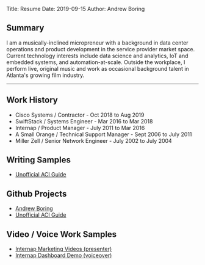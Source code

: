 Title: Resume
Date: 2019-09-15
Author: Andrew Boring


## Summary

I am a musically-inclined micropreneur with a background in data center operations and product development in the service provider market space. Current technology interests include data science and analytics, IoT and embedded systems, and automation-at-scale. Outside the workplace, I perform live, original music and work as occasional background talent in Atlanta's growing film industry.


---

## Work History

- Cisco Systems / Contractor - Oct 2018 to Aug 2019
- SwiftStack / Systems Engineer - Mar 2016 to Mar 2018
- Internap / Product Manager - July 2011 to Mar 2016
- A Small Orange / Technical Support Manager - Sept 2006 to July 2011
- Miller Zell / Senior Network Engineer - July 2002 to July 2004

## Writing Samples

- [Unofficial ACI Guide](https://unofficialaciguide.com/author/maboring/)

## Github Projects
- [Andrew Boring](https://github.com/andrewboring)
- [Unofficial ACI Guide](https://github.com/unofficialaciguide)

## Video / Voice Work Samples

- [Internap Marketing Videos (presenter)]({filename}/content/videos.md)
- [Internap Dashboard Demo (voiceover)]({filename}/content/voice.md)
